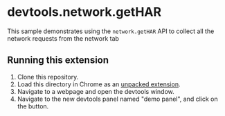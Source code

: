 # devtools.network.getHAR

This sample demonstrates using the `network.getHAR` API to collect all the network requests from the network tab

## Running this extension

1. Clone this repository.
2. Load this directory in Chrome as an [unpacked extension](https://developer.chrome.com/docs/extensions/mv3/getstarted/development-basics/#load-unpacked).
3. Navigate to a webpage and open the devtools window.
4. Navigate to the new devtools panel named "demo panel", and click on the button.
